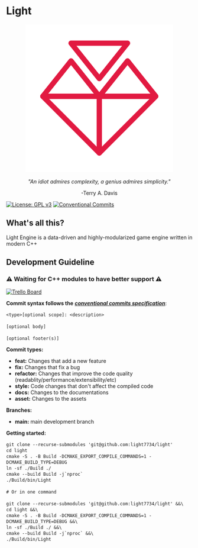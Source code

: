 # Light 

<div align="center">
<img src="https://raw.githubusercontent.com/Light7734/Light/main/Branding/light-colored-transparent.svg"/>

<i> "An idiot admires complexity, a genius admires simplicity." </i>

-Terry A. Davis
</div>

[![License: GPL v3](https://img.shields.io/badge/License-GPL%20v3-blue.svg?style=for-the-badge)](https://www.gnu.org/licenses/gpl-3.0)
[![Conventional Commits](https://img.shields.io/badge/Conventional%20Commits-1.0.0-%23FE5196?logo=conventionalcommits&logoColor=white&style=for-the-badge)](https://conventionalcommits.org)

## What's all this?

Light Engine is a data-driven and highly-modularized game engine written in modern C++

## Development Guideline

### ⚠️ Waiting for C++ modules to have better support ⚠️

[![Trello Board](https://img.shields.io/badge/TRELLO-white?style=for-the-badge&logo=trello&logoColor=e21a41)](https://trello.com/b/gwn3xVEi/light-engine)

**Commit syntax follows the** [**_conventional commits specification_**](https://www.conventionalcommits.org/en/v1.0.0/):

```
<type>[optional scope]: <description>

[optional body]

[optional footer(s)]
```

**Commit types:**

-   **feat:** Changes that add a new feature
-   **fix:** Changes that fix a bug
-   **refactor:** Changes that improve the code quality (readablity/performance/extensibility/etc)
-   **style:** Code changes that don't affect the compiled code
-   **docs:** Changes to the documentations
-   **asset:** Changes to the assets

**Branches:**

-   **main:** main development branch

**Getting started:**

```
git clone --recurse-submodules 'git@github.com:light7734/light'
cd light
cmake -S . -B Build -DCMAKE_EXPORT_COMPILE_COMMANDS=1 -DCMAKE_BUILD_TYPE=DEBUG
ln -sf ./Build ./
cmake --build Build -j`nproc`
./Build/bin/Light

# Or in one command

git clone --recurse-submodules 'git@github.com:light7734/light' &&\
cd light &&\
cmake -S . -B Build -DCMAKE_EXPORT_COMPILE_COMMANDS=1 -DCMAKE_BUILD_TYPE=DEBUG &&\
ln -sf ./Build ./ &&\
cmake --build Build -j`nproc` &&\
./Build/bin/Light
```

